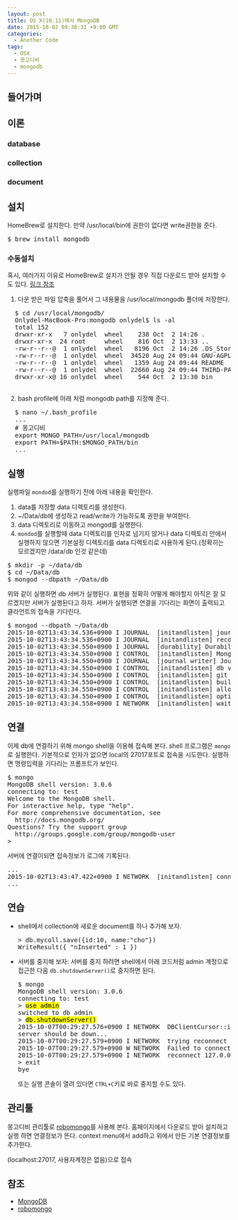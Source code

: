 ```yaml
---
layout: post
title: OS X(10.11)에서 MongoDB
date: 2015-10-02 09:30:31 +9:00 GMT
categories:
  - Another Code
tags:
  - OSX
  - 몽고디비
  - mongodb
---
```


## 들어가며

## 이론

### database

### collection

### document

## 설치

HomeBrew로 설치한다. 만약 /usr/local/bin에 권한이 없다면 write권한을 준다.

<pre>
$ brew install mongodb</pre>

### 수동설치

혹시, 여러가지 이유로 HomeBrew로 설치가 안될 경우 직접 다운로드 받아 설치할 수도 있다. [링크 참조](http://www.choskim.me/how-to-install-mongodb-on-apples-mac-os-x/)

1. 다운 받은 파일 압축을 풀어서 그 내용물을 /usr/local/mongodb 폴더에 저장한다.

  <pre>
  $ cd /usr/local/mongodb/
  Onlydel-MacBook-Pro:mongodb onlydel$ ls -al
  total 152
  drwxr-xr-x   7 onlydel  wheel    238 Oct  2 14:26 .
  drwxr-xr-x  24 root     wheel    816 Oct  2 13:33 ..
  -rw-r--r--@  1 onlydel  wheel   8196 Oct  2 14:26 .DS_Store
  -rw-r--r--@  1 onlydel  wheel  34520 Aug 24 09:44 GNU-AGPL-3.0
  -rw-r--r--@  1 onlydel  wheel   1359 Aug 24 09:44 README
  -rw-r--r--@  1 onlydel  wheel  22660 Aug 24 09:44 THIRD-PARTY-NOTICES
  drwxr-xr-x@ 16 onlydel  wheel    544 Oct  2 13:30 bin
  </pre>

2. bash profile에 아래 처럼 mongodb path를 지정해 준다.

  <pre>
  $ nano ~/.bash_profile
  ...
  # 몽고디비
  export MONGO_PATH=/usr/local/mongodb
  export PATH=$PATH:$MONGO_PATH/bin
  ...</pre>


## 실행

실행파일 `mondod`를 실행하기 전에 아래 내용을 확인한다.

1. data를 저장할 data 디렉토리를 생성한다.
2. ~/Data/db에 생성하고 read/write가 가능하도록 권한을 부여한다.
3. data 디렉토리로 이동하고 mongod를 실행한다. 
4. `mondod`를 실행할때 data 디렉토리를 인자로 넘기지 않거나 data 디렉토리 안에서 실행하지 않으면 기본설정 디렉토리를 data 디렉토리로 사용하게 된다.(정확히는 모르겠지만 /data/db 인것 같은데)

<pre>
$ mkdir -p ~/data/db
$ cd ~/Data/db
$ mongod --dbpath ~/Data/db</pre>

위와 같이 실행하면 db 서버가 실행된다. 표현을 정확히 어떻게 해야할지 아직은 잘 모르겠지만 서버가 실행된다고 하자. 서버가 실행되면 연결을 기다리는 화면이 출력되고 클라언트의 접속을 기다린다.

<pre>
$ mongod --dbpath ~/Data/db
2015-10-02T13:43:34.536+0900 I JOURNAL  [initandlisten] journal dir=/Users/onlydel/Data/db/journal
2015-10-02T13:43:34.536+0900 I JOURNAL  [initandlisten] recover : no journal files present, no recovery needed
2015-10-02T13:43:34.550+0900 I JOURNAL  [durability] Durability thread started
2015-10-02T13:43:34.550+0900 I CONTROL  [initandlisten] MongoDB starting : pid=23183 port=27017 dbpath=/Users/onlydel/Data/db 64-bit host=Onlydel-MacBook-Pro.local
2015-10-02T13:43:34.550+0900 I JOURNAL  [journal writer] Journal writer thread started
2015-10-02T13:43:34.550+0900 I CONTROL  [initandlisten] db version v3.0.6
2015-10-02T13:43:34.550+0900 I CONTROL  [initandlisten] git version: 1ef45a23a4c5e3480ac919b28afcba3c615488f2
2015-10-02T13:43:34.550+0900 I CONTROL  [initandlisten] build info: Darwin mci-osx108-7.build.10gen.cc 12.5.0 Darwin Kernel Version 12.5.0: Sun Sep 29 13:33:47 PDT 2013; root:xnu-2050.48.12~1/RELEASE_X86_64 x86_64 BOOST_LIB_VERSION=1_49
2015-10-02T13:43:34.550+0900 I CONTROL  [initandlisten] allocator: system
2015-10-02T13:43:34.550+0900 I CONTROL  [initandlisten] options: { storage: { dbPath: "/Users/onlydel/Data/db" } }
2015-10-02T13:43:34.558+0900 I NETWORK  [initandlisten] waiting for connections on port 27017</pre>

## 연결

이제 db에 연결하기 위해 mongo shell을 이용해 접속해 본다. shell 프로그램은 `mongo`로 실행한다. 기본적으로 인자가 없으면 local의 27017포트로 접속을 시도한다. 실행하면 명령입력을 기다리는 프롬프트가 보인다.

<pre>
$ mongo
MongoDB shell version: 3.0.6
connecting to: test
Welcome to the MongoDB shell.
For interactive help, type "help".
For more comprehensive documentation, see
  http://docs.mongodb.org/
Questions? Try the support group
  http://groups.google.com/group/mongodb-user
>
</pre>

서버에 연결이되면 접속정보가 로그에 기록된다.

<pre>
...
2015-10-02T13:43:47.422+0900 I NETWORK  [initandlisten] connection accepted from 127.0.0.1:52672 #1 (1 connection now open)
...</pre>

## 연습

* shell에서 collection에 새로운 document를 하나 추가해 보자.

  <pre>
  &gt; db.mycoll.save({id:10, name:"cho"})
  WriteResult({ "nInserted" : 1 })</pre>

* 서버를 중지해 보자: 서버를 중지 하려면 shell에서 아래 코드처럼 admin 계정으로 접근한 다음 `db.shutdownServer()`로 중지하면 된다.
  
  <pre>
  $ mongo
  MongoDB shell version: 3.0.6
  connecting to: test
  > <mark>use admin</mark>
  switched to db admin
  > <mark>db.shutdownServer()</mark>
  2015-10-07T00:29:27.576+0900 I NETWORK  DBClientCursor::init call() failed
  server should be down...
  2015-10-07T00:29:27.579+0900 I NETWORK  trying reconnect to 127.0.0.1:27017 (127.0.0.1) failed
  2015-10-07T00:29:27.579+0900 W NETWORK  Failed to connect to 127.0.0.1:27017, reason: errno:61 Connection refused
  2015-10-07T00:29:27.579+0900 I NETWORK  reconnect 127.0.0.1:27017 (127.0.0.1) failed failed couldn't connect to server 127.0.0.1:27017 (127.0.0.1), connection attempt failed
  > exit
  bye
  </pre>

  또는 실행 콘솔이 열려 있다면 `CTRL+C`키로 바로 중지할 수도 있다.

## 관리툴

몽고디비 관리툴로 [robomongo](http://robomongo.org/)를 사용해 본다.
홈페이지에서 다운로드 받아 설치하고 실행 하면 연결정보가 뜬다. context menu에서 add하고 위에서 만든 기본 연결정보를 추가한다.

(localhost:27017, 사용자계정은 없음)으로 접속

## 참조

* [MongoDB](http://docs.mongodb.org/)
* [robomongo](http://robomongo.org/)
